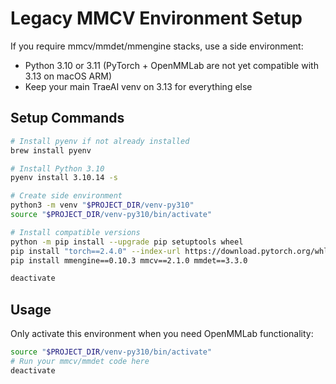 # Legacy MMCV Environment Setup

If you require mmcv/mmdet/mmengine stacks, use a side environment:
- Python 3.10 or 3.11 (PyTorch + OpenMMLab are not yet compatible with 3.13 on macOS ARM)
- Keep your main TraeAI venv on 3.13 for everything else

## Setup Commands

```bash
# Install pyenv if not already installed
brew install pyenv

# Install Python 3.10
pyenv install 3.10.14 -s

# Create side environment
python3 -m venv "$PROJECT_DIR/venv-py310"
source "$PROJECT_DIR/venv-py310/bin/activate"

# Install compatible versions
python -m pip install --upgrade pip setuptools wheel
pip install "torch==2.4.0" --index-url https://download.pytorch.org/whl/cpu
pip install mmengine==0.10.3 mmcv==2.1.0 mmdet==3.3.0

deactivate
```

## Usage

Only activate this environment when you need OpenMMLab functionality:

```bash
source "$PROJECT_DIR/venv-py310/bin/activate"
# Run your mmcv/mmdet code here
deactivate
```
